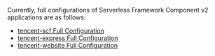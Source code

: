 Currently, full configurations of Serverless Framework Component v2 applications are as follows:

- [tencent-scf Full Configuration](https://github.com/serverless-components/tencent-scf/blob/v2/docs/configure.md)
- [tencent-express Full Configuration](https://github.com/serverless-components/tencent-express/blob/v2/docs/configure.md)
- [tencent-website Full Configuration](https://github.com/serverless-components/tencent-website/blob/master/docs/configure.md)
